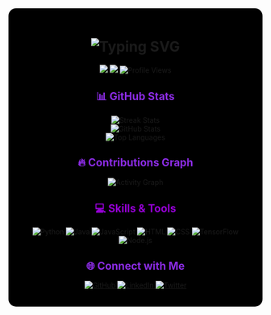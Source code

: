 <!-- 🎌 NARUTO UCHIHA-THEMED GITHUB README 🎌 -->

<div align="center" style="background-color: black; padding: 20px; border-radius: 15px;">

  <!-- Typing Animation -->
  <h1>
    <img src="https://readme-typing-svg.herokuapp.com?font=Press+Start+2P&size=34&duration=2000&pause=500&color=8A2BE2&center=true&width=1000&lines=🌑+Welcome+to+the+Uchiha+Realm!;🚀+19+y/o+Developer+%7C+Anime+Lover;💡+Coding+and+AI+Ninja;🔥+Building+Interactive+Web+Apps!;🌟+Follow+for+Tech+%26+Anime+Goodness!" alt="Typing SVG" />
  </h1>

  <!-- Icon Badges -->
  <p>
    <img src="https://img.shields.io/github/followers/aryamehta0302?color=9400D3&logo=github&style=for-the-badge" />
    <img src="https://img.shields.io/github/stars/aryamehta0302?color=8A2BE2&logo=github&style=for-the-badge" />
    <img src="https://komarev.com/ghpvc/?username=aryamehta0302&color=9400D3&style=for-the-badge" alt="Profile Views" />
  </p>

  <!-- Dynamic Stats -->
  <h2 style="color: #8A2BE2;">📊 GitHub Stats</h2>
  <p align="center">
    <img src="https://github-readme-streak-stats.herokuapp.com?user=aryamehta0302&theme=tokyonight&hide_border=true&ring=8A2BE2&fire=9400D3" alt="Streak Stats">
    <br>
    <img src="https://github-readme-stats.vercel.app/api?username=aryamehta0302&show_icons=true&theme=tokyonight&hide_border=true&icon_color=8A2BE2" alt="GitHub Stats">
    <br>
    <img src="https://github-readme-stats.vercel.app/api/top-langs/?username=aryamehta0302&layout=compact&theme=tokyonight&hide_border=true&title_color=8A2BE2" alt="Top Languages">
  </p>

  <!-- Dynamic Graph -->
  <h2 style="color: #8A2BE2;">🔥 Contributions Graph</h2>
  <p align="center">
    <img src="https://github-readme-activity-graph.vercel.app/graph?username=aryamehta0302&bg_color=000000&color=8A2BE2&line=9400D3&point=8A2BE2&hide_border=true" alt="Activity Graph">
  </p>

  <!-- Professional Skills -->
  <h2 style="color: #9400D3;">💻 Skills & Tools</h2>
  <p align="center">
    <img src="https://img.icons8.com/color/48/python.png" alt="Python" />
    <img src="https://img.icons8.com/color/48/java-coffee-cup-logo.png" alt="Java" />
    <img src="https://img.icons8.com/color/48/javascript--v1.png" alt="JavaScript" />
    <img src="https://img.icons8.com/color/48/html-5--v1.png" alt="HTML" />
    <img src="https://img.icons8.com/color/48/css3.png" alt="CSS" />
    <img src="https://img.icons8.com/color/48/tensorflow.png" alt="TensorFlow" />
    <img src="https://img.icons8.com/color/48/nodejs.png" alt="Node.js" />
  </p>

  <!-- Connection Links -->
  <h2 style="color: #8A2BE2;">🌐 Connect with Me</h2>
  <p align="center">
    <a href="https://github.com/aryamehta0302">
      <img src="https://img.shields.io/badge/GitHub-8A2BE2?style=for-the-badge&logo=github&logoColor=white" alt="GitHub">
    </a>
    <a href="https://linkedin.com/in/aryamehta0302">
      <img src="https://img.shields.io/badge/LinkedIn-8A2BE2?style=for-the-badge&logo=linkedin&logoColor=white" alt="LinkedIn">
    </a>
    <a href="https://twitter.com/aryamehta0302">
      <img src="https://img.shields.io/badge/Twitter-8A2BE2?style=for-the-badge&logo=twitter&logoColor=white" alt="Twitter">
    </a>
  </p>
</div>
